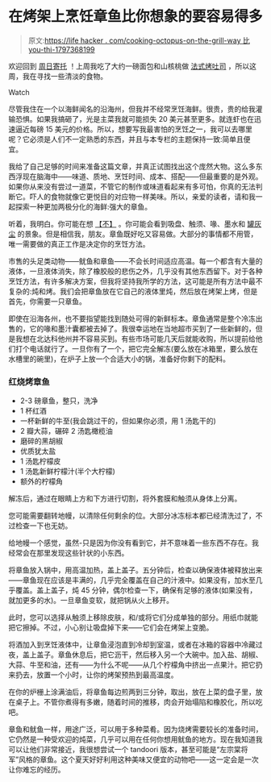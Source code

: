 # 在烤架上烹饪章鱼比你想象的要容易得多

> 原文:[https://life hacker . com/cooking-octopus-on-the-grill-way 比 you-thi-1797368199](https://lifehacker.com/cooking-octopus-on-the-grill-is-way-easier-than-you-thi-1797368199)

欢迎回到 [周日寄托](https://lifehacker.com/tag/sunday-sustenance) ！上周我吃了大约一磅面包和山核桃做 [法式烤吐司](https://lifehacker.com/skip-the-griddle-and-grill-your-french-toast-1796952774) ，所以这周，我在寻找一些清淡的食物。

Watch

尽管我住在一个以海鲜闻名的沿海州，但我并不经常烹饪海鲜。很贵，贵的给我灌输恐惧。如果我搞砸了，光是主菜我就可能损失 20 美元甚至更多。就连虾也在迅速逼近每磅 15 美元的价格。所以，想要写我最害怕的烹饪之一，我可以去哪里呢？它必须是人们不一定熟悉的东西，并且与本专栏的主题保持一致:简单且便宜。

我给了自己足够的时间来准备这篇文章，并真正试图找出这个庞然大物。这么多东西浮现在脑海中——味道、质地、烹饪时间、成本、搭配——但最重要的是外观。如果你从来没有尝过一道菜，不管它的制作或味道看起来有多可怕，你真的无法判断它。吓人的食物就像它更悦目的对应物一样美味。所以，亲爱的读者，请和我一起探索一种更加两极分化的海鲜:强大的章鱼。

听着，我明白。你可能在想 [【不】](https://media.giphy.com/media/6h4z4b3v6XWxO/giphy.gif) 。你可能会看到吸盘、触须、喙、墨水和 [罐灰尘](https://i.giphy.com/media/1vz0yLYFTJEVG/giphy.webp) 的景象。但是相信我，朋友。章鱼既好吃又容易做。大部分的事情都不用管，唯一需要做的真正工作是决定你的烹饪方法。

市售的头足类动物——鱿鱼和章鱼——不会长时间适应高温。每一个都含有大量的液体，一旦液体消失，除了橡胶般的悲伤之外，几乎没有其他东西留下。对于各种烹饪方法，有许多解决方案，但我将坚持我所学的方法，这可能是所有方法中最不复杂的:炖和烤。我们会把章鱼放在它自己的液体里炖，然后放在烤架上烤，但是首先，你需要一只章鱼。

即使在沿海各州，也不要指望能找到随处可得的新鲜标本。章鱼通常是整个冷冻出售的，它的喙和墨汁囊都被去掉了。我很幸运地在当地超市买到了一些新鲜的，但是我想在北达科他州并不容易买到。有些市场可能几天后就能收购，所以提前给他们打个电话就行了。一旦你有了一个，把它完全解冻(要么放在冰箱里，要么放在水槽里的碗里)，在炉子上放一个合适大小的锅，准备好你剩下的配料。

### 红烧烤章鱼

*   2-3 磅章鱼，整只，洗净
*   1 杯红酒
*   一杯新鲜的牛至(我会跳过干的，但如果你必须，用 1 汤匙干的)
*   2 瓣大蒜，碾碎
    2 汤匙橄榄油
*   磨碎的黑胡椒
*   优质犹太盐
*   1 汤匙柠檬皮
*   1 汤匙新鲜柠檬汁(半个大柠檬)
*   额外的柠檬角

解冻后，通过在眼睛上方和下方进行切割，将外套膜和触须从身体上分离。

您可能需要翻转地幔，以清除任何剩余的位。大部分冰冻标本都已经清洗过了，不过检查一下也无妨。

给地幔一个感觉，虽然-只是因为你没有看到它，并不意味着一些东西不存在。我经常会在那里发现这些针状的小东西。

将章鱼放入锅中，用高温加热，盖上盖子。五分钟后，检查以确保液体被释放出来——章鱼现在应该是丰满的，几乎完全覆盖在自己的汁液中。如果没有，加水至几乎覆盖。盖上盖子，炖 45 分钟，偶尔检查一下，确保有足够的液体(如果没有，就加更多的水)。一旦章鱼变软，就把锅从火上移开。

此时，您可以选择从触须上移除皮肤，和/或将它们分成单独的部分。用纸巾就能把它擦掉。不过，小心别让吸盘掉下来——它们会在烤架上变脆。

将酒加入到烹饪液体中，让章鱼浸泡直到冷却到室温，或者在冰箱的容器中冷藏过夜，盖上盖子。章鱼休息后，把它沥干，然后移入另一个大碗中。加入盐、胡椒、大蒜、牛至和油，还有——为什么不呢——从几个柠檬角中挤出一点果汁。把它扔来扔去，放置一个小时，让你的烤架预热到最高温度。

在你的炉栅上涂满油后，将章鱼每边煎两到三分钟，取出，放在上菜的盘子里，放在桌子上。不管你煮得有多嫩，随着时间的推移，肉会开始塌陷和橡胶化，所以吃吧。

章鱼和鱿鱼一样，用途广泛，可以用于多种菜肴。因为烧烤需要较长的准备时间，它仍然是一种受欢迎的炖菜，几乎可以用在任何你想用鱿鱼的地方。现在我知道我可以让他们非常接近，我很想尝试一个 tandoori 版本，甚至可能是“左宗棠将军”风格的章鱼。这个夏天好好利用这种美味又便宜的动物吧——这一定会是一次让你难忘的经历。